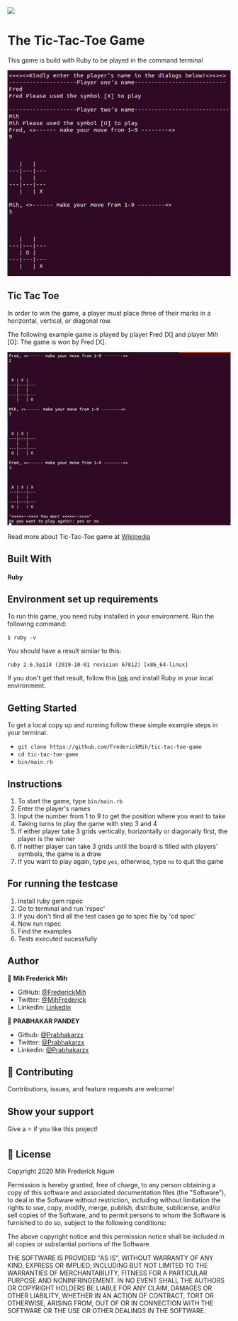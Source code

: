 ![](https://img.shields.io/badge/Microverse-blueviolet)

# The Tic-Tac-Toe Game

This game is build with Ruby to be played in the command terminal

![Screenshot](./assets/tic-tac-toe-screenshot.png)

## Tic Tac Toe

In order to win the game, a player must place three of their marks in a horizontal, vertical, or diagonal row.

The following example game is played by player Fred [X] and player Mih [O]:
The game is won by Fred [X].

![tic-tac-toe](/assets/Fred-won.jpg)

Read more about Tic-Tac-Toe game at [Wikipedia](https://en.wikipedia.org/wiki/Tic-tac-toe)

## Built With
#### Ruby

## Environment set up requirements

To run this game, you need ruby installed in your environment.
Run the following command:

```
$ ruby -v
```

You should have a result similar to this:

```
ruby 2.6.5p114 (2019-10-01 revision 67812) [x86_64-linux]
```

If you don't get that result, follow this [link](https://www.ruby-lang.org/en/documentation/installation/) and install Ruby in your local environment.

## Getting Started

To get a local copy up and running follow these simple example steps in your terminal.

- `git clone https://github.com/FrederickMih/tic-tac-toe-game`
- `cd tic-tac-toe-game`
- `bin/main.rb`

## Instructions

1. To start the game, type `bin/main.rb`
2. Enter the player's names
3. Input the number from 1 to 9 to get the position where you want to take
4. Taking turns to play the game with step 3 and 4
5. If either player take 3 grids vertically, horizontally or diagonally first, the player is the winner
6. If neither player can take 3 grids until the board is filled with players' symbols, the game is a draw
7. If you want to play again, type `yes`, otherwise, type `no` to quit the game

## For running the testcase

1. Install ruby gem rspec
2. Go to terminal and run 'rspec'
3. If you don't find all the test cases go to spec file by 'cd spec'
4. Now run rspec <file name>
5. Find the examples
6. Tests executed sucessfully

## Author

👤 **Mih Frederick Mih**

- GitHub: [@FrederickMih](https://github.com/FrederickMih)
- Twitter: [@MihFrederick](https://twitter.com/MihFrederick)
- LinkedIn: [LinkedIn](https://www.linkedin.com/in/fred-mih-495bb31a2/)

👤 **PRABHAKAR PANDEY**

- Github: [@Prabhakarzx](https://github.com/Prabhakarzx)
- Twitter: [@Prabhakarzx](https://twitter.com/prabhakarzx)
- Linkedin: [@Prabhakarzx](https://www.linkedin.com/in/prabhakarzx/)

## 🤝 Contributing

Contributions, issues, and feature requests are welcome!

## Show your support

Give a ⭐️ if you like this project!

## 📝 License

Copyright 2020 Mih Frederick Ngum

Permission is hereby granted, free of charge, to any person obtaining a copy of this software and associated documentation files (the "Software"), to deal in the Software without restriction, including without limitation the rights to use, copy, modify, merge, publish, distribute, sublicense, and/or sell copies of the Software, and to permit persons to whom the Software is furnished to do so, subject to the following conditions:

The above copyright notice and this permission notice shall be included in all copies or substantial portions of the Software.

THE SOFTWARE IS PROVIDED "AS IS", WITHOUT WARRANTY OF ANY KIND, EXPRESS OR IMPLIED, INCLUDING BUT NOT LIMITED TO THE WARRANTIES OF MERCHANTABILITY, FITNESS FOR A PARTICULAR PURPOSE AND NONINFRINGEMENT. IN NO EVENT SHALL THE AUTHORS OR COPYRIGHT HOLDERS BE LIABLE FOR ANY CLAIM, DAMAGES OR OTHER LIABILITY, WHETHER IN AN ACTION OF CONTRACT, TORT OR OTHERWISE, ARISING FROM, OUT OF OR IN CONNECTION WITH THE SOFTWARE OR THE USE OR OTHER DEALINGS IN THE SOFTWARE.